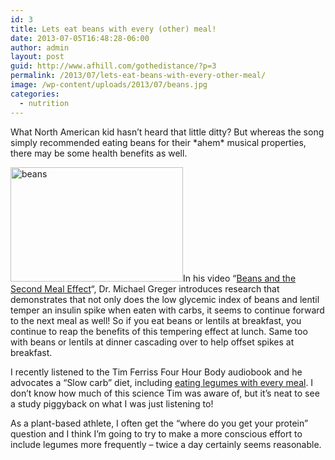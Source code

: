 ```yaml
---
id: 3
title: Lets eat beans with every (other) meal!
date: 2013-07-05T16:48:28-06:00
author: admin
layout: post
guid: http://www.afhill.com/gothedistance/?p=3
permalink: /2013/07/lets-eat-beans-with-every-other-meal/
image: /wp-content/uploads/2013/07/beans.jpg
categories:
  - nutrition
---
```

What North American kid hasn&#8217;t heard that little ditty? But whereas the song simply recommended eating beans for their \*ahem\* musical properties, there may be some health benefits as well.

[<img class="alignright size-full wp-image-4627" alt="beans" src="http://www.afhill.com/gothedistance/wp-content/uploads/2013/07/beans.jpg" width="276" height="183" />](http://www.afhill.com/gothedistance/wp-content/uploads/2013/07/beans.jpg)In his video &#8220;[Beans and the Second Meal Effect](http://nutritionfacts.org/video/beans-and-the-second-meal-effect/)&#8220;, Dr. Michael Greger introduces research that demonstrates that not only does the low glycemic index of beans and lentil temper an insulin spike when eaten with carbs, it seems to continue forward to the next meal as well! So if you eat beans or lentils at breakfast, you continue to reap the benefits of this tempering effect at lunch. Same too with beans or lentils at dinner cascading over to help offset spikes at breakfast.

I recently listened to the Tim Ferriss Four Hour Body audiobook and he advocates a &#8220;Slow carb&#8221; diet, including [eating legumes with every meal](http://www.fourhourworkweek.com/blog/2007/04/06/how-to-lose-20-lbs-of-fat-in-30-days-without-doing-any-exercise/). I don&#8217;t know how much of this science Tim was aware of, but it&#8217;s neat to see a study piggyback on what I was just listening to!

As a plant-based athlete, I often get the &#8220;where do you get your protein&#8221; question and I think I&#8217;m going to try to make a more conscious effort to include legumes more frequently &#8211; twice a day certainly seems reasonable.